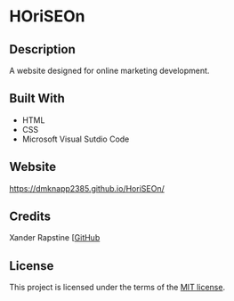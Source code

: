 # HOriSEOn

## Description 

A website designed for online marketing development. 

## Built With

* HTML
* CSS
* Microsoft Visual Sutdio Code

## Website

https://dmknapp2385.github.io/HoriSEOn/

## Credits

Xander Rapstine [[GitHub](https://github.com/Xandromus)

## License

This project is licensed under the terms of the [MIT license](/icense.txt).